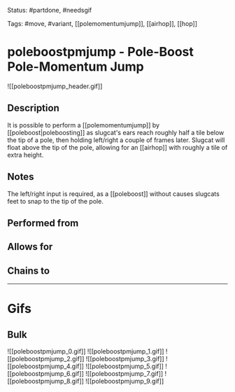 Status: #partdone, #needsgif 

Tags: #move, #variant, [[polemomentumjump]], [[airhop]], [[hop]]

# poleboostpmjump - Pole-Boost Pole-Momentum Jump
![[poleboostpmjump_header.gif]]
## Description
It is possible to perform a [[polemomentumjump]] by [[poleboost|poleboosting]] as slugcat's ears reach roughly half a tile below the tip of a pole, then holding left/right a couple of frames later. Slugcat will float above the tip of the pole, allowing for an [[airhop]] with roughly a tile of extra height.

## Notes
The left/right input is required, as a [[poleboost]] without causes slugcats feet to snap to the tip of the pole.

## Performed from


## Allows for


## Chains to


___
# Gifs
## Bulk
![[poleboostpmjump_0.gif]]
![[poleboostpmjump_1.gif]]
![[poleboostpmjump_2.gif]]
![[poleboostpmjump_3.gif]]
![[poleboostpmjump_4.gif]]
![[poleboostpmjump_5.gif]]
![[poleboostpmjump_6.gif]]
![[poleboostpmjump_7.gif]]
![[poleboostpmjump_8.gif]]
![[poleboostpmjump_9.gif]]
